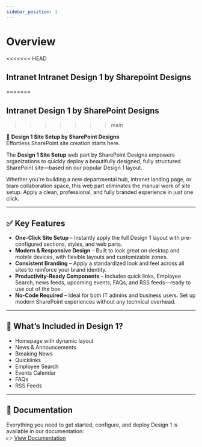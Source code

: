 ```yaml
---
sidebar_position: 1
---
```


# Overview

<<<<<<< HEAD
## Intranet Intranet Design 1 by Sharepoint Designs
=======
## Intranet Design 1 by SharePoint Designs
>>>>>>> main

🧩 **Design 1 Site Setup by SharePoint Designs**  
Effortless SharePoint site creation starts here.

The **Design 1 Site Setup** web part by SharePoint Designs empowers organizations to quickly deploy a beautifully designed, fully structured SharePoint site—based on our popular Design 1 layout.

Whether you're building a new departmental hub, intranet landing page, or team collaboration space, this web part eliminates the manual work of site setup. Apply a clean, professional, and fully branded experience in just one click.

---

## ✅ Key Features

- **One-Click Site Setup** – Instantly apply the full Design 1 layout with pre-configured sections, styles, and web parts.
- **Modern & Responsive Design** – Built to look great on desktop and mobile devices, with flexible layouts and customizable zones.
- **Consistent Branding** – Apply a standardized look and feel across all sites to reinforce your brand identity.
- **Productivity-Ready Components** – Includes quick links, Employee Search, news feeds, upcoming events, FAQs, and RSS feeds—ready to use out of the box.
- **No-Code Required** – Ideal for both IT admins and business users. Set up modern SharePoint experiences without any technical overhead.

---

## 🚀 What’s Included in Design 1?

- Homepage with dynamic layout
- News & Announcements
- Breaking News
- Quicklinks
- Employee Search
- Events Calendar
- FAQs
- RSS Feeds

---

## 📄 Documentation

Everything you need to get started, configure, and deploy Design 1 is available in our documentation:  
👉 [View Documentation](/documentation/docs/design-1/installation)
